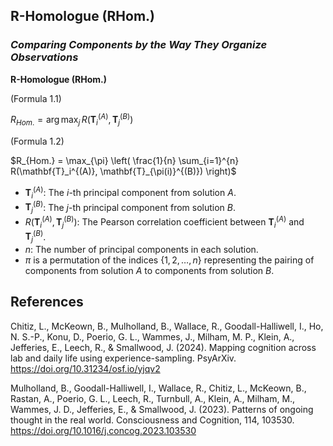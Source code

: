 ## **R-Homologue (RHom.)**
### *Comparing Components by the Way They Organize Observations*


**R-Homologue (RHom.)**

(Formula 1.1)

$R_{Hom.} = \arg{\max_{j}} \, R(\mathbf{T}_i^{(A)}, \mathbf{T}_j^{(B)})$

(Formula 1.2)

$R_{Hom.} = \max_{\pi} \left( \frac{1}{n} \sum_{i=1}^{n} R(\mathbf{T}_i^{(A)}, \mathbf{T}_{\pi(i)}^{(B)}) \right)$

- $\mathbf{T}_i^{(A)}$: The $i$-th principal component from solution $A$.
- $\mathbf{T}_j^{(B)}$: The $j$-th principal component from solution $B$.
- $R(\mathbf{T}_i^{(A)}, \mathbf{T}_j^{(B)})$: The Pearson correlation coefficient between $\mathbf{T}_i^{(A)}$ and $\mathbf{T}_j^{(B)}$.
- $n$: The number of principal components in each solution.
- $\pi$ is a permutation of the indices $\{1, 2, \ldots, n\}$ representing the pairing of components from solution $A$ to components from solution $B$.





## References

Chitiz, L., McKeown, B., Mulholland, B., Wallace, R., Goodall-Halliwell, I., Ho, N. S.-P., Konu, D., Poerio, G. L., Wammes, J., Milham, M. P., Klein, A., Jefferies, E., Leech, R., & Smallwood, J. (2024). Mapping cognition across lab and daily life using experience-sampling. PsyArXiv. https://doi.org/10.31234/osf.io/yjqv2

Mulholland, B., Goodall-Halliwell, I., Wallace, R., Chitiz, L., McKeown, B., Rastan, A., Poerio, G. L., Leech, R., Turnbull, A., Klein, A., Milham, M., Wammes, J. D., Jefferies, E., & Smallwood, J. (2023). Patterns of ongoing thought in the real world. Consciousness and Cognition, 114, 103530. https://doi.org/10.1016/j.concog.2023.103530 






